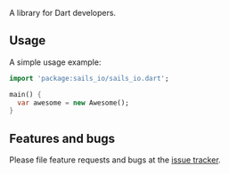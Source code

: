 A library for Dart developers.

## Usage

A simple usage example:

```dart
import 'package:sails_io/sails_io.dart';

main() {
  var awesome = new Awesome();
}
```

## Features and bugs

Please file feature requests and bugs at the [issue tracker][tracker].

[tracker]: http://example.com/issues/replaceme
